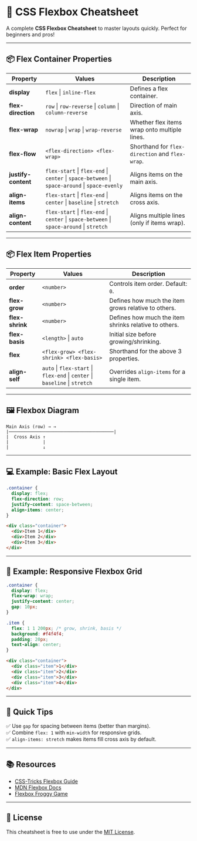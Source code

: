 # 📖 CSS Flexbox Cheatsheet

A complete **CSS Flexbox Cheatsheet** to master layouts quickly. Perfect for beginners and pros!

---

## 📦 Flex Container Properties

| Property            | Values                                                                                     | Description                                                  |
|---------------------|---------------------------------------------------------------------------------------------|--------------------------------------------------------------|
| **display**         | `flex` \| `inline-flex`                                                                     | Defines a flex container.                                    |
| **flex-direction**  | `row` \| `row-reverse` \| `column` \| `column-reverse`                                      | Direction of main axis.                                      |
| **flex-wrap**       | `nowrap` \| `wrap` \| `wrap-reverse`                                                        | Whether flex items wrap onto multiple lines.                 |
| **flex-flow**       | `<flex-direction> <flex-wrap>`                                                              | Shorthand for `flex-direction` and `flex-wrap`.              |
| **justify-content** | `flex-start` \| `flex-end` \| `center` \| `space-between` \| `space-around` \| `space-evenly`| Aligns items on the main axis.                               |
| **align-items**     | `flex-start` \| `flex-end` \| `center` \| `baseline` \| `stretch`                            | Aligns items on the cross axis.                              |
| **align-content**   | `flex-start` \| `flex-end` \| `center` \| `space-between` \| `space-around` \| `stretch`     | Aligns multiple lines (only if items wrap).                  |

---

## 📦 Flex Item Properties

| Property         | Values                                                                    | Description                                               |
|------------------|---------------------------------------------------------------------------|-----------------------------------------------------------|
| **order**        | `<number>`                                                                | Controls item order. Default: `0`.                        |
| **flex-grow**    | `<number>`                                                                | Defines how much the item grows relative to others.       |
| **flex-shrink**  | `<number>`                                                                | Defines how much the item shrinks relative to others.     |
| **flex-basis**   | `<length>` \| `auto`                                                      | Initial size before growing/shrinking.                    |
| **flex**         | `<flex-grow> <flex-shrink> <flex-basis>`                                  | Shorthand for the above 3 properties.                     |
| **align-self**   | `auto` \| `flex-start` \| `flex-end` \| `center` \| `baseline` \| `stretch`| Overrides `align-items` for a single item.                 |

---

## 🖼 Flexbox Diagram

```
Main Axis (row) → →
|────────────────────────────────────────|
|  Cross Axis ↑
|             |
|             ↓
```

---

## 💻 Example: Basic Flex Layout

```css
.container {
  display: flex;
  flex-direction: row;
  justify-content: space-between;
  align-items: center;
}
```

```html
<div class="container">
  <div>Item 1</div>
  <div>Item 2</div>
  <div>Item 3</div>
</div>
```

---

## 🎨 Example: Responsive Flexbox Grid

```css
.container {
  display: flex;
  flex-wrap: wrap;
  justify-content: center;
  gap: 10px;
}

.item {
  flex: 1 1 200px; /* grow, shrink, basis */
  background: #f4f4f4;
  padding: 20px;
  text-align: center;
}
```

```html
<div class="container">
  <div class="item">1</div>
  <div class="item">2</div>
  <div class="item">3</div>
  <div class="item">4</div>
</div>
```

---

## 📝 Quick Tips

✅ Use `gap` for spacing between items (better than margins).  
✅ Combine `flex: 1` with `min-width` for responsive grids.  
✅ `align-items: stretch` makes items fill cross axis by default.  

---

## 📚 Resources

- [CSS-Tricks Flexbox Guide](https://css-tricks.com/snippets/css/a-guide-to-flexbox/)
- [MDN Flexbox Docs](https://developer.mozilla.org/en-US/docs/Web/CSS/flex)
- [Flexbox Froggy Game](https://flexboxfroggy.com)

---

## 🏁 License

This cheatsheet is free to use under the [MIT License](LICENSE).
